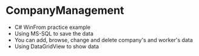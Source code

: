 # CompanyManagement
 - C# WinFrom practice example
 - Using MS-SQL to save the data
 - You can add, browse, change and delete company's and worker's data 
 - Using DataGridView to show data
